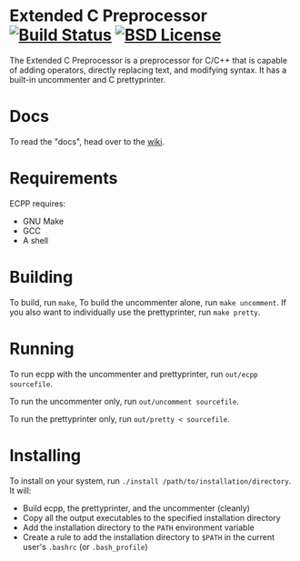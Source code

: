 # Extended C Preprocessor [![Build Status](https://travis-ci.org/aaronryank/ecpp.svg?branch=master)](https://travis-ci.org/aaronryank/ecpp) [![BSD License](https://camo.githubusercontent.com/6def34e1aa4e2e9e81448c8a57cf3e09d8af28cf/68747470733a2f2f696d672e736869656c64732e696f2f62616467652f6c6963656e73652d4253442d626c75652e737667)](LICENSE)

The Extended C Preprocessor is a preprocessor for C/C++ that is capable of adding operators, directly replacing text, and modifying syntax. It has a built-in uncommenter and C prettyprinter.

# Docs

To read the "docs", head over to the [wiki](//github.com/aaronryank/ecpp/wiki).

# Requirements

ECPP requires:

 - GNU Make
 - GCC
 - A shell

# Building

To build, run `make`, To build the uncommenter alone, run `make uncomment`. If you also want to individually use the prettyprinter, run `make pretty`.

# Running

To run ecpp with the uncommenter and prettyprinter, run `out/ecpp sourcefile`.

To run the uncommenter only, run `out/uncomment sourcefile`.

To run the prettyprinter only, run `out/pretty < sourcefile`.

# Installing

To install on your system, run `./install /path/to/installation/directory`. It will:

 - Build ecpp, the prettyprinter, and the uncommenter (cleanly)
 - Copy all the output executables to the specified installation directory
 - Add the installation directory to the `PATH` environment variable
 - Create a rule to add the installation directory to `$PATH` in the current user's `.bashrc` (or `.bash_profile`)
